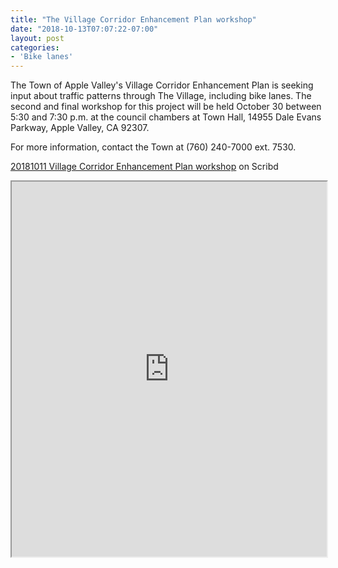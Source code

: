 ```yaml
---
title: "The Village Corridor Enhancement Plan workshop"
date: "2018-10-13T07:07:22-07:00"
layout: post
categories:
- 'Bike lanes'
---
```


The Town of Apple Valley's Village Corridor Enhancement Plan is seeking input about traffic patterns through The Village, including bike lanes. The second and final workshop for this project will be held October 30 between 5:30 and 7:30 p.m. at the council chambers at Town Hall, 14955 Dale Evans Parkway, Apple Valley, CA 92307.

For more information, contact the Town at (760) 240-7000 ext. 7530.

[20181011 Village Corridor Enhancement Plan workshop](https://www.scribd.com/document/390781284/20181011-Village-Corridor-Enhancement-Plan#from_embed) on Scribd

<iframe class="scribd_iframe_embed" data-aspect-ratio="null" data-auto-height="true" height="600" loading="lazy" scrolling="no" src="https://www.scribd.com/embeds/390781284/content?start_page=1&view_mode=scroll&show_recommendations=false&access_key=key-2W8oyMTd7wveObqoDWGK" title="20181011 Village Corridor Enhancement Plan" width="100%"></iframe>